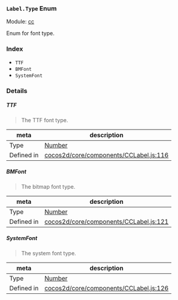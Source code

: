 ### `Label.Type` Enum



Module: [cc](../modules/cc.md)


Enum for font type.


### Index
  - `TTF`
  - `BMFont`
  - `SystemFont`

### Details


##### TTF

> The TTF font type.

| meta | description |
|------|-------------|
| Type | <a href="https://developer.mozilla.org/en/JavaScript/Reference/Global_Objects/Number" class="crosslink external" target="_blank">Number</a> |
| Defined in | [cocos2d/core/components/CCLabel.js:116](https://github.com/cocos-creator/engine/blob/2fda22be5638065a190bc4c97da6548631319aba/cocos2d/core/components/CCLabel.js#L116) |



##### BMFont

> The bitmap font type.

| meta | description |
|------|-------------|
| Type | <a href="https://developer.mozilla.org/en/JavaScript/Reference/Global_Objects/Number" class="crosslink external" target="_blank">Number</a> |
| Defined in | [cocos2d/core/components/CCLabel.js:121](https://github.com/cocos-creator/engine/blob/2fda22be5638065a190bc4c97da6548631319aba/cocos2d/core/components/CCLabel.js#L121) |



##### SystemFont

> The system font type.

| meta | description |
|------|-------------|
| Type | <a href="https://developer.mozilla.org/en/JavaScript/Reference/Global_Objects/Number" class="crosslink external" target="_blank">Number</a> |
| Defined in | [cocos2d/core/components/CCLabel.js:126](https://github.com/cocos-creator/engine/blob/2fda22be5638065a190bc4c97da6548631319aba/cocos2d/core/components/CCLabel.js#L126) |


